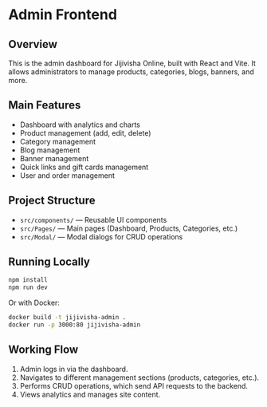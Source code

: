 # Admin Frontend

## Overview
This is the admin dashboard for Jijivisha Online, built with React and Vite. It allows administrators to manage products, categories, blogs, banners, and more.

## Main Features

- Dashboard with analytics and charts
- Product management (add, edit, delete)
- Category management
- Blog management
- Banner management
- Quick links and gift cards management
- User and order management

## Project Structure

- `src/components/` — Reusable UI components
- `src/Pages/` — Main pages (Dashboard, Products, Categories, etc.)
- `src/Modal/` — Modal dialogs for CRUD operations

## Running Locally

```sh
npm install
npm run dev
```

Or with Docker:

```sh
docker build -t jijivisha-admin .
docker run -p 3000:80 jijivisha-admin
```

## Working Flow

1. Admin logs in via the dashboard.
2. Navigates to different management sections (products, categories, etc.).
3. Performs CRUD operations, which send API requests to the backend.
4. Views analytics and manages site content.
